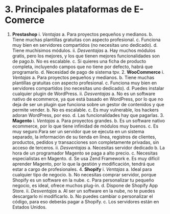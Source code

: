 # 3. Principales plataformas de E-Comerce

1. **Prestashop** i. _Ventajas_ a. Para proyectos pequeños y medianos. b. Tiene muchas plantillas gratuitas con aspecto profesional. c. Funciona muy bien en servidores compartidos (no necesitas uno dedicado). d. Tiene muchísimos módulos. ii. _Desventajas_ a. Hay muchos módulos gratis, pero los mejores, y los que tienen mejores funcionalidades son de pago.b. No es escalable. c. Si quieres una ficha de producto completa, incluyendo campos que no tiene por defecto, habrá que programarlo. d. Necesidad de pago de sistema tpv. 2. **WooCommerce** i. _Ventajas_ a. Para proyectos pequeños y medianos. b. Tiene muchas plantillas gratuitas con aspecto profesional. c. Funciona muy bien en servidores compartidos (no necesitas uno dedicado). d. Puedes instalar cualquier plugin de WordPress. ii. _Desventajas_ a. No es un software nativo de ecommerce, ya que está basado en WordPress, por lo que no deja de ser un plugin que funciona sobre un gestor de contenidos y que permite vender. b. No es escalable. c. Es muy vulnerable, los hackers adoran WordPress, por eso. d. Las funcionalidades hay que pagarlas. 3. **Magento** i. _Ventajas_ a. Para proyectos grandes. b. Es un software nativo ecommerce, por lo que tiene infinidad de módulos muy buenos. c.  Es muy seguro.Para ser un servidor que se ejecuta en un sistema separado, la información de su tienda en línea, registros de clientes, productos, pedidos y transacciones son completamente privadas, sin acceso de terceros. ii. _Desventajas_ a. Necesitas servidor dedicado b. La hora de un programador Magento se paga a alto precio. c. Necesitas especialistas en Magento. d. Se usa Zend Framework e. Es muy difícil aprender Magento, por lo que la gestión y modificación, tendrá que estar a cargo de profesionales. 4. **Shopify** i. _Ventajas_ a. Ideal para cualquier tipo de negocio. b. No necesitas comprar servidor, porque Shopify es un software en la nube. c. Para personalizar tu pequeño negocio, es ideal, ofrece muchos plug-in. d. Dispone de Shopify App Store. ii. _Desventajas_ a. Al ser un software en la nube, no te puedes descargarlo ni modificarlo. b. No puedes cambiar o personalizar el código, para eso deberás pagar a Shopify. c. Los servidores están en Estados Unidos.